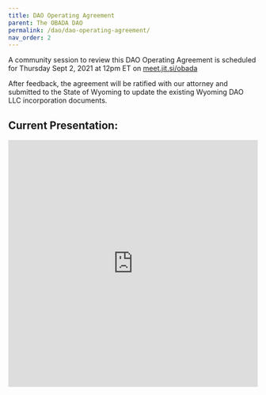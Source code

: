 ```yaml
---
title: DAO Operating Agreement
parent: The OBADA DAO
permalink: /dao/dao-operating-agreement/
nav_order: 2
---
```


A community session to review this DAO Operating Agreement is scheduled for Thursday Sept 2, 2021 at 12pm ET on [meet.jit.si/obada](meet.jit.si/obada)

After feedback, the agreement will be ratified with our attorney and submitted to the State of Wyoming to update the existing Wyoming DAO LLC incorporation documents.

## Current Presentation:

<iframe src="https://docs.google.com/presentation/d/1N-6X_22RxkWbp2xG9PBXp_-4tnEDCrp8YK8L-bqNOu0/edit?usp=sharing" allowfullscreen="true" mozallowfullscreen="true" webkitallowfullscreen="true" width="736" height="500" frameborder="0" style="max-width:100%"></iframe>
